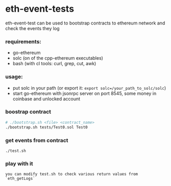 # eth-event-tests

eth-event-test can be used to bootstrap contracts to ethereum network and check the events they log

### requirements:
- go-ethereum
- solc (on of the cpp-ethereum executables)
- bash (with cl tools: curl, grep, cut, awk)

### usage:
- put solc in your path (or export it: `export solc=/your_path_to_solc/solc`)
- start go-ethereum with jsonrpc server on port 8545, some money in coinbase and unlocked account

### boostrap contract

```bash
# ./bootstrap.sh <file> <contract_name>
./bootstrap.sh tests/Test0.sol Test0
```

### get events from contract

```
./test.sh
```

### play with it

```
you can modify test.sh to check various return values from `eth_getLogs`
```

